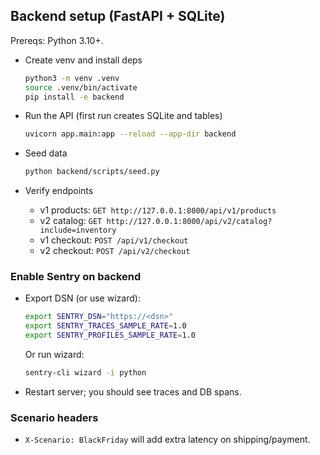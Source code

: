## Backend setup (FastAPI + SQLite)

Prereqs: Python 3.10+.

- Create venv and install deps
  ```bash
  python3 -m venv .venv
  source .venv/bin/activate
  pip install -e backend
  ```

- Run the API (first run creates SQLite and tables)
  ```bash
  uvicorn app.main:app --reload --app-dir backend
  ```

- Seed data
  ```bash
  python backend/scripts/seed.py
  ```

- Verify endpoints
  - v1 products: `GET http://127.0.0.1:8000/api/v1/products`
  - v2 catalog: `GET http://127.0.0.1:8000/api/v2/catalog?include=inventory`
  - v1 checkout: `POST /api/v1/checkout`
  - v2 checkout: `POST /api/v2/checkout`

### Enable Sentry on backend

- Export DSN (or use wizard):
  ```bash
  export SENTRY_DSN="https://<dsn>"
  export SENTRY_TRACES_SAMPLE_RATE=1.0
  export SENTRY_PROFILES_SAMPLE_RATE=1.0
  ```
  Or run wizard:
  ```bash
  sentry-cli wizard -i python
  ```

- Restart server; you should see traces and DB spans.

### Scenario headers
- `X-Scenario: BlackFriday` will add extra latency on shipping/payment.
